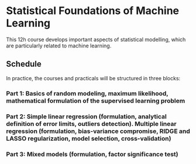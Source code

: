 # Statistical Foundations of Machine Learning

This 12h course develops important aspects of statistical modelling, which are particularly related to machine learning.

## Schedule 

In practice, the courses and practicals will be structured in three blocks:

### Part 1: Basics of random modeling, maximum likelihood, mathematical formulation of the supervised learning problem


### Part 2:  Simple linear regression (formulation, analytical definition of error limits, outliers detection). Multiple linear regression (formulation, bias-variance compromise, RIDGE and LASSO regularization, model selection, cross-validation)


### Part 3: Mixed models (formulation, factor significance test)

